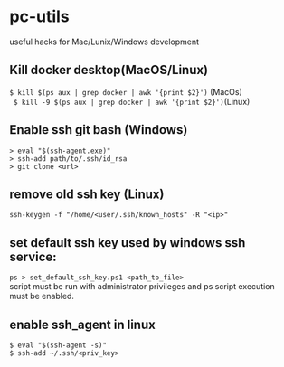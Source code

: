# pc-utils
useful hacks for Mac/Lunix/Windows development

## Kill docker desktop(MacOS/Linux)
`$ kill $(ps aux | grep docker | awk '{print $2}')` (MacOs)  
` $ kill -9 $(ps aux | grep docker | awk '{print $2}')`(Linux)  


## Enable ssh git bash  (Windows) 
`> eval "$(ssh-agent.exe)"`  
`> ssh-add path/to/.ssh/id_rsa`  
`> git clone <url>`


## remove old ssh key (Linux)
`ssh-keygen -f "/home/<user/.ssh/known_hosts" -R "<ip>"`  

## set default ssh key used by windows ssh service:
`ps > set_default_ssh_key.ps1 <path_to_file> `  
script must be run with administrator privileges and ps script execution must be enabled.

## enable ssh_agent in linux
`$ eval "$(ssh-agent -s)"`  
`$ ssh-add ~/.ssh/<priv_key>`

